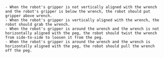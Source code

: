
    - When the robot's gripper is not vertically aligned with the wrench and the robot's gripper is below the wrench, the robot should put gripper above wrench.
    - When the robot's gripper is vertically aligned with the wrench, the robot should grab the wrench. 
    - When the robot's gripper is around the wrench and the wrench is not horizontally aligned with the peg, the robot should twist the wrench from side-to-side to loosen it from the peg.
    - When the robot's gripper is around the wrench and the wrench is horizontally aligned with the peg, the robot should pull the wrench off the peg.